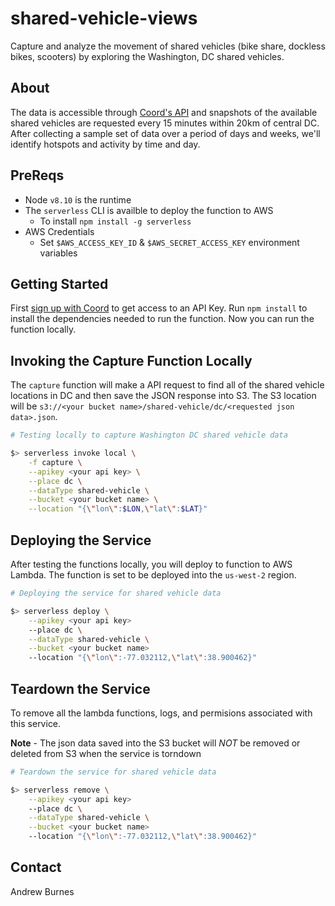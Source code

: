 shared-vehicle-views
====================

Capture and analyze the movement of shared vehicles (bike share, dockless bikes, scooters) by exploring the Washington, DC shared vehicles.

## About

The data is accessible through [Coord's API](https://coord.co/docs/sv) and snapshots of the available shared vehicles are requested every 15 minutes within 20km of central DC.  After collecting a sample set of data over a period of days and weeks, we'll identify hotspots and activity by time and day.

## PreReqs

- Node `v8.10` is the runtime
- The `serverless` CLI is availble to deploy the function to AWS
  - To install `npm install -g serverless`
- AWS Credentials
  - Set `$AWS_ACCESS_KEY_ID` & `$AWS_SECRET_ACCESS_KEY` environment variables

## Getting Started

First [sign up with Coord](https://coord.co/) to get access to an API Key. Run `npm install` to install the dependencies needed to run the function. Now you can run the function locally.

## Invoking the Capture Function Locally

The `capture` function will make a API request to find all of the shared vehicle locations in DC and then save the JSON response into S3. The S3 location will be `s3://<your bucket name>/shared-vehicle/dc/<requested json data>.json`.

```bash
# Testing locally to capture Washington DC shared vehicle data

$> serverless invoke local \
    -f capture \
    --apikey <your api key> \
    --place dc \
    --dataType shared-vehicle \
    --bucket <your bucket name> \
    --location "{\"lon\":$LON,\"lat\":$LAT}"
```

## Deploying the Service

After testing the functions locally, you will deploy to function to AWS Lambda.  The function is set to be deployed into the `us-west-2` region.

```bash
# Deploying the service for shared vehicle data

$> serverless deploy \
    --apikey <your api key>
    --place dc \
    --dataType shared-vehicle \
    --bucket <your bucket name>
    --location "{\"lon\":-77.032112,\"lat\":38.900462}"
```

## Teardown the Service

To remove all the lambda functions, logs, and permisions associated with this service.

**Note** - The json data saved into the S3 bucket will _NOT_ be removed or deleted from S3 when the service is torndown

```bash
# Teardown the service for shared vehicle data

$> serverless remove \
    --apikey <your api key>
    --place dc \
    --dataType shared-vehicle \
    --bucket <your bucket name>
    --location "{\"lon\":-77.032112,\"lat\":38.900462}"
```

## Contact

Andrew Burnes